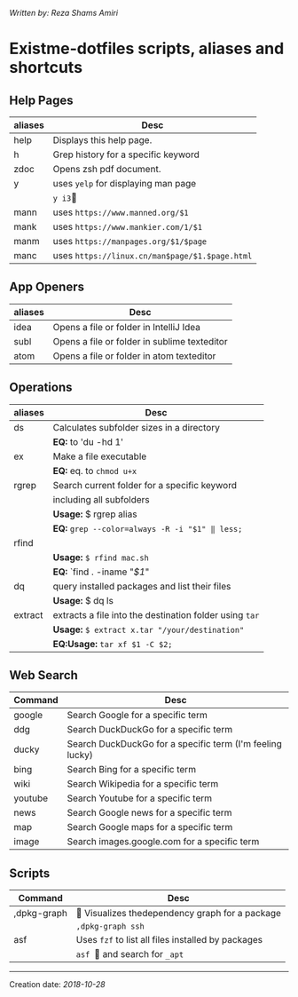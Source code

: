 _Written by: Reza Shams Amiri_

# Existme-dotfiles scripts, aliases and shortcuts
## Help Pages
| aliases | Desc |
| ------- | ---- |
| help      | Displays this help page. |
| h         | Grep history for a specific keyword |
| zdoc      | Opens zsh pdf document. |
| y         | uses `yelp` for displaying man page |
|           | `y i3` |
| mann      | uses `https://www.manned.org/$1` |
| mank      | uses `https://www.mankier.com/1/$1` |
| manm      | uses `https://manpages.org/$1/$page` |
| manc      | uses `https://linux.cn/man$page/$1.$page.html` |

## App Openers
| aliases | Desc |
| ------- | ---- |
| idea | Opens a file or folder in IntelliJ Idea |
| subl | Opens a file or folder in sublime texteditor |
| atom | Opens a file or folder in atom texteditor |

## Operations
| aliases | Desc |
| ------- | ---- |
| ds        | Calculates subfolder sizes in a directory |
|           | **EQ:** to 'du -hd 1' |
| ex        | Make a file executable |
|           | **EQ:** eq. to `chmod u+x` |
| rgrep     | Search current folder for a specific keyword |
|           | including all subfolders |
|           | **Usage:** $ rgrep alias |
|           | **EQ:** `grep --color=always -R -i "$1" ‖ less;` |
| rfind     |  |
|           | **Usage:** `$ rfind mac.sh` |
|           | **EQ:** `find . -iname "*$1*" | grep -i "$1" --color=always` |
| dq        | query installed packages and list their files |
|           | **Usage:** $ dq ls |
| extract   | extracts a file into the destination folder using `tar` |
|           | **Usage:** `$ extract x.tar "/your/destination"` |
|           | **EQ:Usage:** `tar xf $1 -C $2;` |

## Web Search
| Command   | Desc |
| --------- | ---- |
| google    | Search Google for a specific term |
| ddg       | Search DuckDuckGo for a specific term |
| ducky     | Search DuckDuckGo for a specific term (I'm feeling lucky) |
| bing      | Search Bing for a specific term |
| wiki      | Search Wikipedia for a specific term |
| youtube   | Search Youtube for a specific term |
| news      | Search Google news for a specific term |
| map       | Search Google maps for a specific term |
| image     | Search images.google.com for a specific term |


## Scripts
| Command       | Desc |
| ------------- | ---- |
| ,dpkg-graph   |  Visualizes  thedependency graph for a package |
|               | `,dpkg-graph ssh` |
| asf           | Uses `fzf` to list all files installed by packages |
|               | `asf ` and search for `_apt` |


* * *


Creation date: _2018-10-28_